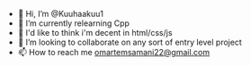 - 👋 Hi, I’m @Kuuhaakuu1
- 🌱 I’m currently relearning Cpp
- 🌱 I'd like to think i'm decent in html/css/js
- 💞️ I’m looking to collaborate on any sort of entry level project
- 📫 How to reach me omartemsamani22@gmail.com

